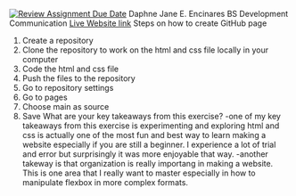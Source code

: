 [![Review Assignment Due Date](https://classroom.github.com/assets/deadline-readme-button-24ddc0f5d75046c5622901739e7c5dd533143b0c8e959d652212380cedb1ea36.svg)](https://classroom.github.com/a/Z0SN3ALX)
Daphne Jane E. Encinares
BS Development Communication
[Live Website link](https://cmsc100-1s2324.github.io/my-github-page-djuser26/)
Steps on how to create GitHub page
  1. Create a repository
  2. Clone the repository to work on the html and css file locally in your computer
  3. Code the html and css file
  4. Push the files to the repository
  5. Go to repository settings
  6. Go to pages
  7. Choose main as source
  8. Save
What are your key takeaways from this exercise?
  -one of my key takeaways from this exercise is experimenting and exploring html and css is actually one of the most fun and best way to learn making a website especially if you are still a beginner.
  I experience a lot of trial and error but surprisingly it was more enjoyable that way.
  -another takeway is that organization is really importang in making a website. This is one area that I really want to master especially in how to manipulate flexbox in more complex formats. 
